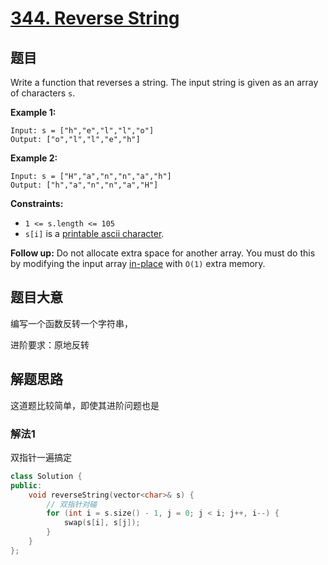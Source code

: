 # [344. Reverse String](https://leetcode.com/problems/reverse-string/)

## 题目

Write a function that reverses a string. The input string is given as an array of characters `s`.

 

**Example 1:**

```
Input: s = ["h","e","l","l","o"]
Output: ["o","l","l","e","h"]
```

**Example 2:**

```
Input: s = ["H","a","n","n","a","h"]
Output: ["h","a","n","n","a","H"]
```

 

**Constraints:**

- `1 <= s.length <= 105`
- `s[i]` is a [printable ascii character](https://en.wikipedia.org/wiki/ASCII#Printable_characters).

 

**Follow up:** Do not allocate extra space for another array. You must do this by modifying the input array [in-place](https://en.wikipedia.org/wiki/In-place_algorithm) with `O(1)` extra memory.

## 题目大意

编写一个函数反转一个字符串，

进阶要求：原地反转

## 解题思路

这道题比较简单，即使其进阶问题也是

### 解法1

双指针一遍搞定

````c++
class Solution {
public:    
    void reverseString(vector<char>& s) {
        // 双指针对碰
        for (int i = s.size() - 1, j = 0; j < i; j++, i--) {
            swap(s[i], s[j]);
        }
    }
};
````

